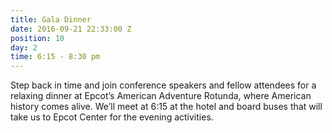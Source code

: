```yaml
---
title: Gala Dinner
date: 2016-09-21 22:33:00 Z
position: 10
day: 2
time: 6:15 - 8:30 pm
---
```


Step back in time and join conference speakers and fellow attendees for a relaxing dinner at Epcot’s American Adventure Rotunda, where American history comes alive. We’ll meet at 6:15 at the hotel and board buses that will take us to Epcot Center for the evening activities.
